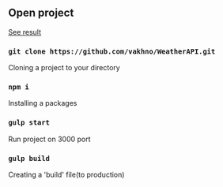 ## Open project

[See result](https://vakhno.github.io/WeatherAPI/)

### `git clone https://github.com/vakhno/WeatherAPI.git`

Cloning a project to your directory

### `npm i`

Installing a packages

### `gulp start`

Run project on 3000 port

### `gulp build`

Creating a 'build' file(to production)
